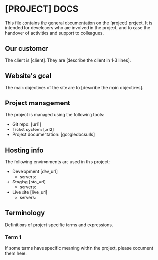 [PROJECT] DOCS
==============

This file contains the general documentation on the [project] project. It is
intended for developers who are involved in the project, and to ease the
handover of activities and support to colleagues.

Our customer
------------

The client is [client]. They are [describe the client in 1-3 lines].

Website's goal
--------------

The main objectives of the site are to [describe the main objectives].

Project management
------------------

The project is managed using the following tools:

* Git repo: [url1]
* Ticket system: [url2]
* Project documentation: [googledocsurls]

Hosting info
------------

The following environments are used in this project:

* Development [dev_url]
  - servers:
* Staging [sta_url]
  - servers:
* Live site [live_url]
  - servers:


Terminology
-----------

Definitions of project specific terms and expressions.

### Term 1

If some terms have specific meaning within the project, please document them
here.
